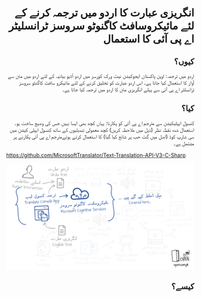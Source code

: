 <h1 align="right">انگریزی عبارت کا اردو میں ترجمہ کرنے کے لئے مائیکروسافٹ کاگنوٹو سروسز ٹرانسلیٹر اے پی آئی کا استعمال</h1>
<h2 align="right">کیوں؟</h2>
<p align="right">
اردو میں ترجمہ: اوپن پاکستان ایجوکیشن نیٹ ورک کورسز میں اردو آڈیو بیانیہ کے لئے اردو میں متن سے آواز کا استعمال کیا جاتا ہے۔ اس اردو عبارت کو تخلیق کرنے کے لئے مائیکرو سافٹ کاگنٹو سروسز ٹرانسلٹر اے پی آئی سے پہلے انگریزی متن کا اردو میں ترجمہ کیا جاتا ہے۔ 
</p>
<h2 align="right">کیا؟</h2>
<p align="right">
کنسول ایپلیکیشن سے مترجم اے پی آئی کو پکارنا: یہاں کچھ بھی ایسا نہیں جس کی وصیع ساخت ہو۔ استعمال شدہ نقطہ نظر (ذیل میں ملاحظہ کریں) کچھ معمولی تبدیلیوں کے ساتھ کنسول ایپلی کیشن میں سی شارپ کوڈ (اصل میں گٹ حب پر شائع کیا گیا) کا استعمال کرتے ہوئےمترجم اے پی آئی پکارنے پر مشتمل ہے۔ 

https://github.com/MicrosoftTranslator/Text-Translation-API-V3-C-Sharp
</p>
<a target="_blank" rel="noopener noreferrer" href="files/OPEN-TranslatorConsoleApp.png"><img src="files/OPEN-TranslatorConsoleApp.png" alt="OPEN Tranlate Console App" style="max-width:100%;"></a>
<h2 align="right">کیسے؟</h2>
<p align="right">

</p>

